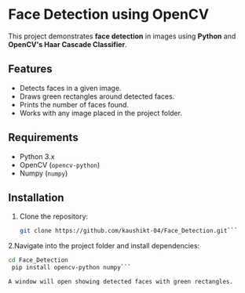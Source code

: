 # Face Detection using OpenCV

This project demonstrates **face detection** in images using **Python** and **OpenCV's Haar Cascade Classifier**.

## Features
- Detects faces in a given image.
- Draws green rectangles around detected faces.
- Prints the number of faces found.
- Works with any image placed in the project folder.

## Requirements
- Python 3.x
- OpenCV (`opencv-python`)
- Numpy (`numpy`)

## Installation
1. Clone the repository:
   ```bash
   git clone https://github.com/kaushikt-04/Face_Detection.git```
2.Navigate into the project folder and install dependencies:
   ```bash
   cd Face_Detection
    pip install opencv-python numpy```

A window will open showing detected faces with green rectangles.